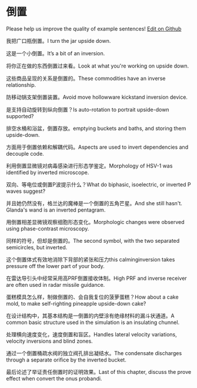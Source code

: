 # 倒置

Please help us improve the quality of example sentences! [Edit on Github](https://github.com/jiyushe/jiyu-example-sentence-source/blob/main/chinese/daozhi.md)

<p><span class="chinese">我把广口瓶倒置。</span><span class="english">I turn the jar upside down.</span></p>

<p><span class="chinese">这是一个小倒置。</span><span class="english">It’s a bit of an inversion.</span></p>

<p><span class="chinese">将你正在做的东西倒置过来看。</span><span class="english">Look at what you're working on upside down.</span></p>

<p><span class="chinese">这些商品呈现的关系是倒置的。</span><span class="english">These commodities have an inverse relationship.</span></p>

<p><span class="chinese">防移动锅支架倒置装置。</span><span class="english">Avoid move hollowware kickstand inversion device.</span></p>

<p><span class="chinese">是支持自动旋转到纵向倒置？</span><span class="english">Is auto-rotation to portrait upside-down supported?</span></p>

<p><span class="chinese">排空水桶和浴盆，倒置存放。</span><span class="english">emptying buckets and baths, and storing them upside-down.</span></p>

<p><span class="chinese">方面用于倒置依赖和解耦代码。</span><span class="english">Aspects are used to invert dependencies and decouple code.</span></p>

<p><span class="chinese">利用倒置显微镜对病毒感染进行形态学鉴定。</span><span class="english">Morphology of HSV-1 was identified by inverted microscope.</span></p>

<p><span class="chinese">双向、等电位或倒置P波提示什么？</span><span class="english">What do biphasic, isoelectric, or inverted P waves suggest?</span></p>

<p><span class="chinese">并且她仍然没有，格兰达的魔棒是一个倒置的五角芒星。</span><span class="english">And she still hasn't. Glanda's wand is an inverted pentagram.</span></p>

<p><span class="chinese">用倒置相差显微镜观察细胞形态变化。</span><span class="english">Morphologic changes were observed using phase-contrast microscopy.</span></p>

<p><span class="chinese">同样的符号，但却是倒置的。</span><span class="english">The second symbol, with the two separated semicircles, but inverted.</span></p>

<p><span class="chinese">这个倒置体式有效地消除下背部的紧张和压力</span><span class="english">this calminginversion takes pressure off the lower part of your body.</span></p>

<p><span class="chinese">在雷达导引头中经常采用高PRF倒置接收体制。</span><span class="english">High PRF and inverse receiver are often used in radar missile guidance.</span></p>

<p><span class="chinese">蛋糕模具怎么样，制做倒置的、会自我复位的菠萝蛋糕？</span><span class="english">How about a cake mold, to make self-righting pineapple upside-down cake?</span></p>

<p><span class="chinese">在设计结构中，其基本结构是一倒置的内壁涂有绝缘材料的漏斗状通道。</span><span class="english">A common basic structure used in the simulation is an insulating chunnel.</span></p>

<p><span class="chinese">处理横向速度变化，速度倒置和盲区。</span><span class="english">Handles lateral velocity variations, velocity inversions and blind zones.</span></p>

<p><span class="chinese">通过一个倒置桶疏水阀的独立阀孔排出凝结水。</span><span class="english">The condensate discharges through a separate orifice by the inverted bucket.</span></p>

<p><span class="chinese">最后论述了举证责任倒置时的证明效果。</span><span class="english">Last of this chapter, discuss the prove effect when convert the onus probandi.</span></p>

